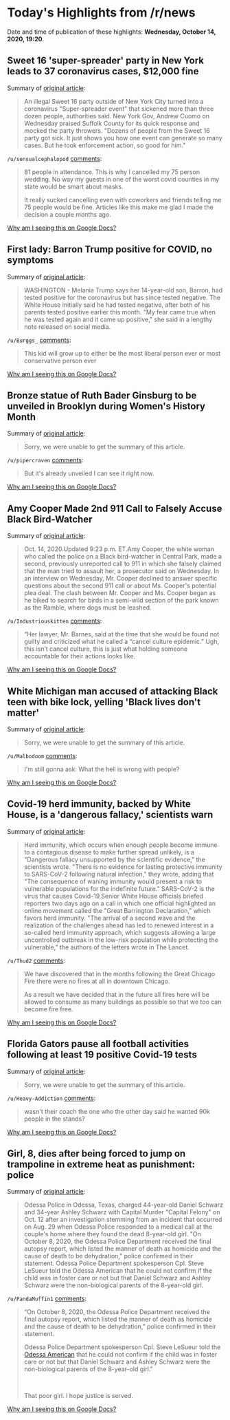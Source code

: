 # Today's Highlights from /r/news

Date and time of publication of these highlights: **Wednesday, October 14, 2020, 19:20**.

## Sweet 16 'super-spreader' party in New York leads to 37 coronavirus cases, $12,000 fine

Summary of [original article](https://www.nbcnews.com/news/us-news/sweet-16-super-spreader-party-new-york-leads-37-coronavirus-n1243420):

> An illegal Sweet 16 party outside of New York City turned into a coronavirus "Super-spreader event" that sickened more than three dozen people, authorities said. New York Gov, Andrew Cuomo on Wednesday praised Suffolk County for its quick response and mocked the party throwers. "Dozens of people from the Sweet 16 party got sick. It just shows you how one event can generate so many cases. But he took enforcement action, so good for him."

`/u/sensualcephalopod` [comments](https://www.reddit.com/r/news/comments/jb9zmq/sweet_16_superspreader_party_in_new_york_leads_to/):

> 81 people in attendance. This is why I cancelled my 75 person wedding. No way my guests in one of the worst covid counties in my state would be smart about masks. 
> 
> It really sucked cancelling even with coworkers and friends telling me 75 people would be fine. Articles like this make me glad I made the decision a couple months ago.

[Why am I seeing this on Google Docs?](https://docs.google.com/document/d/1Dc6We63vOXIZsc0op-Bt4abqkYjXzOigalQqFxmvvbM/edit?usp=sharing)

## First lady: Barron Trump positive for COVID, no symptoms

Summary of [original article](https://apnews.com/article/virus-outbreak-politics-barron-trump-8d87cdfcba2dbbf355523d59618135b9):

> WASHINGTON - Melania Trump says her 14-year-old son, Barron, had tested positive for the coronavirus but has since tested negative. The White House initially said he had tested negative, after both of his parents tested positive earlier this month. "My fear came true when he was tested again and it came up positive," she said in a lengthy note released on social media.

`/u/Burggs_` [comments](https://www.reddit.com/r/news/comments/jb8sus/first_lady_barron_trump_positive_for_covid_no/):

> This kid will grow up to either be the most liberal person ever or most conservative person ever

[Why am I seeing this on Google Docs?](https://docs.google.com/document/d/1Dc6We63vOXIZsc0op-Bt4abqkYjXzOigalQqFxmvvbM/edit?usp=sharing)

## Bronze statue of Ruth Bader Ginsburg to be unveiled in Brooklyn during Women's History Month

Summary of [original article](https://abcnews.go.com/US/bronze-statue-ruth-bader-ginsburg-unveiled-brooklyn-womens/story?id=73606366):

> Sorry, we were unable to get the summary of this article.

`/u/pipercraven` [comments](https://www.reddit.com/r/news/comments/jb2ujn/bronze_statue_of_ruth_bader_ginsburg_to_be/):

> But it's already unveiled I can see it right now.

[Why am I seeing this on Google Docs?](https://docs.google.com/document/d/1Dc6We63vOXIZsc0op-Bt4abqkYjXzOigalQqFxmvvbM/edit?usp=sharing)

## Amy Cooper Made 2nd 911 Call to Falsely Accuse Black Bird-Watcher

Summary of [original article](https://www.nytimes.com/2020/10/14/nyregion/amy-cooper-false-report-charge.html#click=https://t.co/FiWaf2NoLv):

> Oct. 14, 2020.Updated 9:23 p.m. ET.Amy Cooper, the white woman who called the police on a Black bird-watcher in Central Park, made a second, previously unreported call to 911 in which she falsely claimed that the man tried to assault her, a prosecutor said on Wednesday. In an interview on Wednesday, Mr. Cooper declined to answer specific questions about the second 911 call or about Ms. Cooper's potential plea deal. The clash between Mr. Cooper and Ms. Cooper began as he biked to search for birds in a semi-wild section of the park known as the Ramble, where dogs must be leashed.

`/u/Industriouskitten` [comments](https://www.reddit.com/r/news/comments/jb1llg/amy_cooper_made_2nd_911_call_to_falsely_accuse/):

> “Her lawyer, Mr. Barnes, said at the time that she would be found not guilty and criticized what he called a “cancel culture epidemic.”
> Ugh, this isn’t cancel culture, this is just what holding someone accountable for their actions looks like.

[Why am I seeing this on Google Docs?](https://docs.google.com/document/d/1Dc6We63vOXIZsc0op-Bt4abqkYjXzOigalQqFxmvvbM/edit?usp=sharing)

## White Michigan man accused of attacking Black teen with bike lock, yelling 'Black lives don't matter'

Summary of [original article](https://www.nbcnews.com/news/us-news/white-michigan-man-accused-attacking-black-teen-bike-lock-yelling-n1243310):

> Sorry, we were unable to get the summary of this article.

`/u/Malbodoom` [comments](https://www.reddit.com/r/news/comments/jb3b4e/white_michigan_man_accused_of_attacking_black/):

> I'm still gonna ask:  What the hell is wrong with people?

[Why am I seeing this on Google Docs?](https://docs.google.com/document/d/1Dc6We63vOXIZsc0op-Bt4abqkYjXzOigalQqFxmvvbM/edit?usp=sharing)

## Covid-19 herd immunity, backed by White House, is a 'dangerous fallacy,' scientists warn

Summary of [original article](https://www.nbcnews.com/health/health-news/covid-19-herd-immunity-backed-white-house-dangerous-fallacy-scientists-n1243415):

> Herd immunity, which occurs when enough people become immune to a contagious disease to make further spread unlikely, is a "Dangerous fallacy unsupported by the scientific evidence," the scientists wrote. "There is no evidence for lasting protective immunity to SARS-CoV-2 following natural infection," they wrote, adding that "The consequence of waning immunity would present a risk to vulnerable populations for the indefinite future." SARS-CoV-2 is the virus that causes Covid-19.Senior White House officials briefed reporters two days ago on a call in which one official highlighted an online movement called the "Great Barrington Declaration," which favors herd immunity. "The arrival of a second wave and the realization of the challenges ahead has led to renewed interest in a so-called herd immunity approach, which suggests allowing a large uncontrolled outbreak in the low-risk population while protecting the vulnerable," the authors of the letters wrote in The Lancet.

`/u/Thud2` [comments](https://www.reddit.com/r/news/comments/jbd4tk/covid19_herd_immunity_backed_by_white_house_is_a/):

> We have discovered that in the months following the Great Chicago Fire there were no fires at all in downtown Chicago. 
> 
> As a result we have decided that in the future all fires here will be allowed to consume as many buildings as possible so that we too can become fire free.

[Why am I seeing this on Google Docs?](https://docs.google.com/document/d/1Dc6We63vOXIZsc0op-Bt4abqkYjXzOigalQqFxmvvbM/edit?usp=sharing)

## Florida Gators pause all football activities following at least 19 positive Covid-19 tests

Summary of [original article](https://www.cnn.com/2020/10/14/football/florida-gators-football-covid-outbreak-spt-trnd/index.html?utm_source=feedburner&utm_medium=feed&utm_campaign=Feed%3A+rss%2Fcnn_latest+%28RSS%3A+CNN+-+Most+Recent%29):

> Sorry, we were unable to get the summary of this article.

`/u/Heavy-Addiction` [comments](https://www.reddit.com/r/news/comments/jb47i0/florida_gators_pause_all_football_activities/):

> wasn't their coach the one who the other day said he wanted 90k people in the stands?

[Why am I seeing this on Google Docs?](https://docs.google.com/document/d/1Dc6We63vOXIZsc0op-Bt4abqkYjXzOigalQqFxmvvbM/edit?usp=sharing)

## Girl, 8, dies after being forced to jump on trampoline in extreme heat as punishment: police

Summary of [original article](https://abcnews.go.com/US/girl-dies-forced-jump-trampoline-extreme-heat-punishment/story?id=73602719&cid=clicksource_4380645_4_heads_hero_live_headlines_hed):

> Odessa Police in Odessa, Texas, charged 44-year-old Daniel Schwarz and 34-year Ashley Schwarz with Capital Murder "Capital Felony" on Oct. 12 after an investigation stemming from an incident that occurred on Aug. 29 when Odessa Police responded to a medical call at the couple's home where they found the dead 8-year-old girl. "On October 8, 2020, the Odessa Police Department received the final autopsy report, which listed the manner of death as homicide and the cause of death to be dehydration," police confirmed in their statement. Odessa Police Department spokesperson Cpl. Steve LeSueur told the Odessa American that he could not confirm if the child was in foster care or not but that Daniel Schwarz and Ashley Schwarz were the non-biological parents of the 8-year-old girl.

`/u/PandaMuffin1` [comments](https://www.reddit.com/r/news/comments/jb7mwz/girl_8_dies_after_being_forced_to_jump_on/):

>  
> 
> “On October 8, 2020, the Odessa Police Department received the final  autopsy report, which listed the manner of death as homicide and the  cause of death to be dehydration,” police confirmed in their statement.
> 
> Odessa Police Department spokesperson Cpl. Steve LeSueur told the [Odessa American](https://www.oaoa.com/news/local/man-woman-charged-in-connection-to-death-of-8-year-old-girl/article_a6db5e68-0cc2-11eb-9254-77a62416019a.html)  that he could not confirm if the child was in foster care or not but  that Daniel Schwarz and Ashley Schwarz were the non-biological parents  of the 8-year-old girl."
> 
> &#x200B;
> 
> That poor girl. I hope justice is served.

[Why am I seeing this on Google Docs?](https://docs.google.com/document/d/1Dc6We63vOXIZsc0op-Bt4abqkYjXzOigalQqFxmvvbM/edit?usp=sharing)

